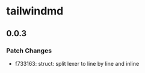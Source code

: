 # tailwindmd

## 0.0.3

### Patch Changes

- f733163: struct: split lexer to line by line and inline
